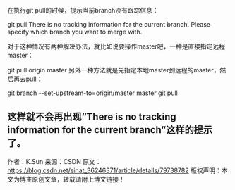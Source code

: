 在执行git pull的时候，提示当前branch没有跟踪信息：

git pull
There is no tracking information for the current branch.
Please specify which branch you want to merge with.

对于这种情况有两种解决办法，就比如说要操作master吧，一种是直接指定远程master：

git pull origin master
另外一种方法就是先指定本地master到远程的master，然后再去pull：

git branch --set-upstream-to=origin/master master
git pull

这样就不会再出现“There is no tracking information for the current branch”这样的提示了。
--------------------- 
作者：K.Sun 
来源：CSDN 
原文：https://blog.csdn.net/sinat_36246371/article/details/79738782 
版权声明：本文为博主原创文章，转载请附上博文链接！
